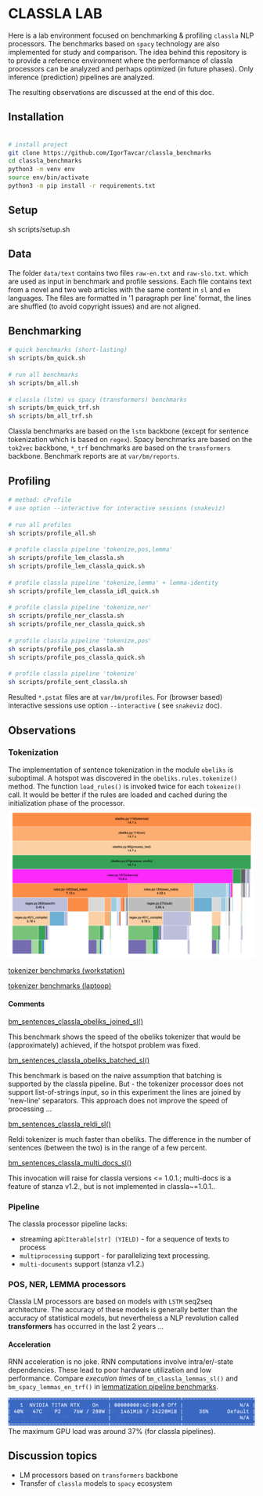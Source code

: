 # CLASSLA LAB

Here is a lab environment focused on benchmarking & profiling `classla` NLP processors. The benchmarks based on `spacy`
technology are also implemented for study and comparison. The idea behind this repository is to provide a reference
environment where the performance of classla processors can be analyzed and perhaps optimized (in future phases). Only
inference (prediction) pipelines are analyzed.

The resulting observations are discussed at the end of this doc.

## Installation

```bash

# install project
git clone https://github.com/IgorTavcar/classla_benchmarks
cd classla_benchmarks
python3 -m venv env
source env/bin/activate
python3 -m pip install -r requirements.txt 

```

## Setup

sh scripts/setup.sh

## Data

The folder `data/text` contains two files `raw-en.txt` and `raw-slo.txt`. which are used as input in benchmark and
profile sessions. Each file contains text from a novel and two web articles with the same content in `sl` and `en`
languages. The files are formatted in '1 paragraph per line' format, the lines are shuffled (to avoid copyright issues)
and are not aligned.

## Benchmarking

```bash
# quick benchmarks (short-lasting)
sh scripts/bm_quick.sh

# run all benchmarks 
sh scripts/bm_all.sh

# classla (lstm) vs spacy (transformers) benchmarks
sh scripts/bm_quick_trf.sh
sh scripts/bm_all_trf.sh

```

Classla benchmarks are based on the `lstm` backbone (except for sentence tokenization which is based on  `regex`). Spacy
benchmarks are based on the `tok2vec` backbone, `*_trf` benchmarks are based on the `transformers` backbone. Benchmark
reports are at `var/bm/reports`.

## Profiling

```bash
# method: cProfile
# use option --interactive for interactive sessions (snakeviz) 

# run all profiles
sh scripts/profile_all.sh

# profile classla pipeline 'tokenize,pos,lemma'
sh scripts/profile_lem_classla.sh
sh scripts/profile_lem_classla_quick.sh

# profile classla pipeline 'tokenize,lemma' + lemma-identity
sh scripts/profile_lem_classla_idl_quick.sh

# profile classla pipeline 'tokenize,ner'
sh scripts/profile_ner_classla.sh
sh scripts/profile_ner_classla_quick.sh

# profile classla pipeline 'tokenize,pos'
sh scripts/profile_pos_classla.sh
sh scripts/profile_pos_classla_quick.sh

# profile classla pipeline 'tokenize'
sh scripts/profile_sent_classla.sh
```

Resulted `*.pstat` files are at `var/bm/profiles`. For (browser based) interactive sessions use option `--interactive` (
see `snakeviz` doc).

## Observations

### Tokenization

The implementation of sentence tokenization in the module `obeliks` is suboptimal. A hotspot was discovered in
the `obeliks.rules.tokenize()` method. The function `load_rules()` is invoked twice for each `tokenize()` call. It would
be better if the rules are loaded and cached during the initialization phase of the processor.
![Screenshot](images/hs_load_rules.png)

[tokenizer benchmarks (workstation)](results/reports/workstation_00/tok-all-20210619_131409.csv)

[tokenizer benchmarks (laptoop)](results/reports/macbook_00/tok-all-20210619_060714.csv)

#### Comments

[bm_sentences_classla_obeliks_joined_sl()](https://github.com/IgorTavcar/classla_benchmarks/blob/b442693d1bf2e7ed49dc4a84e6665e6279fc8e9f/benchmarks/bm_tok.py#L24)

This benchmark shows the speed of the obeliks tokenizer that would be (approximately) achieved, if the hotspot problem
was fixed.

[bm_sentences_classla_obeliks_batched_sl()](https://github.com/IgorTavcar/classla_benchmarks/blob/b442693d1bf2e7ed49dc4a84e6665e6279fc8e9f/benchmarks/bm_tok.py#L34)

This benchmark is based on the naive assumption that batching is supported by the classla pipeline. But - the tokenizer
processor does not support list-of-strings input, so in this experiment the lines are joined by 'new-line' separators.
This approach does not improve the speed of processing ...

[bm_sentences_classla_reldi_sl()](https://github.com/IgorTavcar/classla_benchmarks/blob/b442693d1bf2e7ed49dc4a84e6665e6279fc8e9f/benchmarks/bm_tok.py#L48)

Reldi tokenizer is much faster than obeliks. The difference in the number of sentences (between the two) is in the range of a few percent.

[bm_sentences_classla_multi_docs_sl()](https://github.com/IgorTavcar/classla_benchmarks/blob/6c1566ad8a5fbcbf5ce7ce208e5b69004b84e1b1/benchmarks/bm_tok.py#L56)

This invocation will raise for classla versions <= 1.0.1.; multi-docs is a feature of stanza v1.2., but is not implemented in classla~=1.0.1..



### Pipeline

The classla processor pipeline lacks:
* streaming api:`Iterable[str] (YIELD)` - for a sequence of texts to process
* `multiprocessing` support - for parallelizing text processing.
* `multi-documents` support (stanza v1.2.) 

### POS, NER, LEMMA processors

Classla LM processors are based on models with `LSTM` seq2seq architecture. The accuracy of these models is generally better than the accuracy of statistical models, but nevertheless a NLP revolution called **transformers** has occurred in the last 2 years ...


#### Acceleration 

RNN acceleration is no joke. RNN computations involve intra/er/-state dependencies. These lead to poor hardware utilization and low performance. Compare *execution times* of `bm_classla_lemmas_sl()` and `bm_spacy_lemmas_en_trf()` in [lemmatization pipeline benchmarks](results/reports/workstation_00/lem-classla-classla_idl-spacy_trf-20210619_133953.csv).

![Screenshot](images/classla_cuda_gpu_load.png)
The maximum GPU load was around 37% (for classla pipelines).

## Discussion topics

* LM processors based on `transformers` backbone
* Transfer of `classla` models to `spacy` ecosystem


